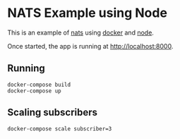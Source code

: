 # NATS Example using Node

This is an example of [nats](http://nats.io/) using [docker](https://www.docker.com/) and [node](https://nodejs.org/).

Once started, the app is running at [http://localhost:8000](http://localhost:8000).

## Running

    docker-compose build
    docker-compose up

## Scaling subscribers

    docker-compose scale subscriber=3
